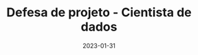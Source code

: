 ---
title: 'Defesa de projeto - Cientista de dados'
date: '2023-01-31'
layout: event
image: '/images/events/2023-01-31.jpg'
transmission_url: 'https://www.youtube.com/embed/1rSf1qv9FHc'
local: 'EBAC - Escola Britância de Artes Criativas & Tecnologia (YouTube)'
description: >-
  Participação na banca do projeto final dos alunos do curso Profissão Cientista de Dados.
---